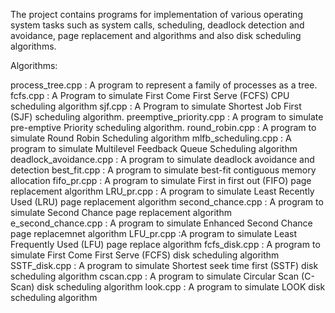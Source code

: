 The project contains programs for implementation of various operating system tasks such as system calls, scheduling, deadlock detection and avoidance, page replacement and algorithms and also disk scheduling algorithms.

Algorithms:

process_tree.cpp : A program to represent a family of processes as a tree.
fcfs.cpp : A Program to simulate First Come First Serve (FCFS) CPU scheduling algorithm
sjf.cpp : A Program to simulate Shortest Job First (SJF) scheduling algorithm.
preemptive_priority.cpp : A program to simulate pre-emptive Priority scheduling algorithm.
round_robin.cpp : A program to simulate Round Robin Scheduling algorithm
mlfb_scheduling.cpp : A program to simulate Multilevel Feedback Queue Scheduling algorithm
deadlock_avoidance.cpp : A program to simulate deadlock avoidance and detection
best_fit.cpp : A program to simulate best-fit contiguous memory allocation
fifo_pr.cpp : A program to simulate First in first out (FIFO) page replacement algorithm
LRU_pr.cpp : A program to simulate Least Recently Used (LRU) page replacement algorithm
second_chance.cpp : A program to simulate Second Chance page replacement algorithm
e_second_chance.cpp : A program to simulate Enhanced Second Chance page replacemnet algorithm
LFU_pr.cpp :A program to simulate Least Frequently Used (LFU) page replace algorithm
fcfs_disk.cpp : A program to simulate First Come First Serve (FCFS) disk scheduling algorithm
SSTF_disk.cpp : A program to simulate  Shortest seek time first (SSTF) disk scheduling algorithm
cscan.cpp : A program to simulate Circular Scan (C-Scan) disk scheduling algorithm
look.cpp : A program to simulate LOOK disk scheduling algorithm

